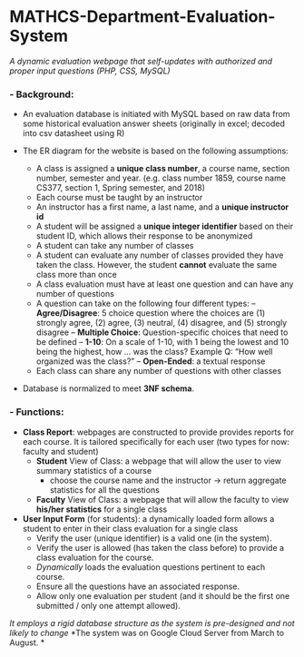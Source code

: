 # MATHCS-Department-Evaluation-System
*A dynamic evaluation webpage that self-updates with authorized and proper input questions (PHP, CSS, MySQL)*

### - Background:
  - An evaluation database is initiated with MySQL based on raw data from some historical evaluation answer
sheets (originally in excel; decoded into csv datasheet using R)

  - The ER diagram for the website is based on the following assumptions:
    - A class is assigned a **unique class number**, a course name, section number, semester and year. (e.g. class number 1859, course name CS377, section 1, Spring semester, and 2018)
    - Each course must be taught by an instructor
    - An instructor has a first name, a last name, and a **unique instructor id**
    - A student will be assigned a **unique integer identifier** based on their student ID, which allows their response to be anonymized
    - A student can take any number of classes
    - A student can evaluate any number of classes provided they have taken the class. However, the student **cannot** evaluate the same class more than once
    - A class evaluation must have at least one question and can have any number of questions
    - A question can take on the following four different types:
      – **Agree/Disagree**: 5 choice question where the choices are (1) strongly agree, (2) agree, (3) neutral, (4) disagree, and (5) strongly disagree
      – **Multiple Choice**: Question-specific choices that need to be defined
      – **1-10**: On a scale of 1-10, with 1 being the lowest and 10 being the highest, how ... was the class? Example Q: “How well organized was the class?”
      – **Open-Ended**: a textual response
    - Each class can share any number of questions with other classes

  - Database is normalized to meet **3NF schema**.

### - Functions:
  - **Class Report**: webpages are constructed to provide provides reports for each course. It is tailored specifically for each user (two types for now: faculty and student)
    - **Student** View of Class: a webpage that will allow the user to view summary statistics of a course
      - choose the course name and the instructor -> return aggregate statistics for all the questions
    - **Faculty** View of Class: a webpage that will allow the faculty to view **his/her statistics** for a single class
  - **User Input Form** (for students): a dynamically loaded form allows a student to enter in their class evaluation for a single class
      - Verify the user (unique identifier) is a valid one (in the system).
      - Verify the user is allowed (has taken the class before) to provide a class evaluation for the course.
      - *Dynamically* loads the evaluation questions pertinent to each course.
      - Ensure all the questions have an associated response.
      - Allow only one evaluation per student (and it should be the first one submitted / only one attempt allowed).


*It employs a rigid database structure as the system is pre-designed and not likely to change*
*The system was on Google Cloud Server from March to August. *
